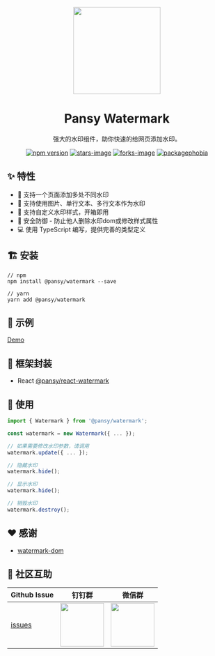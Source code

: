 <p align="center">
  <a href="https://ant.design">
    <img width="200" src="https://cdn.jsdelivr.net/gh/wangxingkang/pictures@latest/imgs/20210427184129.svg">
  </a>
</p>

<h1 align="center">Pansy Watermark</h1>

<div align="center">
  强大的水印组件，助你快速的给网页添加水印。

  <br />

  [![npm version][npm-v-image]][npm-url] 
  [![stars-image][stars-image]][stars-url] 
  [![forks-image][forks-image]][forks-url] 
  [![packagephobia][packagephobia-image]][packagephobia-url] 
</div>

## ✨ 特性

- 🌴 支持一个页面添加多处不同水印
- 🌵 支持使用图片、单行文本、多行文本作为水印
- 🐠 支持自定义水印样式，开箱即用
- 🌈 安全防御 - 防止他人删除水印dom或修改样式属性
- 💻 使用 TypeScript 编写，提供完善的类型定义

## 🏗 安装

```
// npm
npm install @pansy/watermark --save

// yarn
yarn add @pansy/watermark
```

## 🚄 示例

[Demo](https://watermark-eosin.vercel.app/)

## 🚗 框架封装

- React [@pansy/react-watermark](https://github.com/pansyjs/react-components/tree/master/packages/watermark)

## 🔨 使用
```ts
import { Watermark } from '@pansy/watermark';

const watermark = new Watermark({ ... });

// 如果需要修改水印参数，请调用
watermark.update({ ... });

// 隐藏水印
watermark.hide();

// 显示水印
watermark.hide();

// 销毁水印
watermark.destroy();
```

## ❤️ 感谢

- [watermark-dom](https://github.com/saucxs/watermark-dom)

## 🌟 社区互助

| Github Issue                                                 | 钉钉群                                                                                     | 微信群                                                                                   |
| ------------------------------------------------------------ | ------------------------------------------------------------------------------------------ | ---------------------------------------------------------------------------------------- |
| [issues](https://github.com/pansyjs/watermark/issues) | <img src="https://github.com/alitajs/alita/blob/master/public/dingding.png" width="100" /> | <img src="https://github.com/alitajs/alita/blob/master/public/wechat.png" width="100" /> |


[npm-v-image]: https://img.shields.io/npm/v/@pansy/watermark.svg
[forks-image]: https://img.shields.io/github/forks/pansyjs/watermark.svg
[stars-image]: https://img.shields.io/github/stars/pansyjs/watermark.svg
[packagephobia-image]: https://packagephobia.com/badge?p=@pansy/watermark
[npm-url]: http://npmjs.org/package/@pansy/watermark
[github-url]: https://github.com/pansyjs/watermark
[stars-url]: https://github.com/pansyjs/watermark/stargazers
[forks-url]: https://github.com/pansyjs/watermark/network/members
[packagephobia-url]: https://packagephobia.com/result?p=@pansy/watermark

